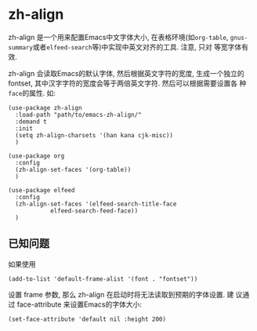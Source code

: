 # zh-align

zh-align 是一个用来配置Emacs中文字体大小, 在表格环境(如`org-table`,
`gnus-summary`或者`elfeed-search`等)中实现中英文对齐的工具. 注意, 只对
等宽字体有效.

zh-align 会读取Emacs的默认字体, 然后根据英文字符的宽度, 生成一个独立的
fontset, 其中汉字字符的宽度会等于两倍英文字符. 然后可以根据需要设置各
种`face`的属性. 如:

``` emacs-lisp
(use-package zh-align
  :load-path "path/to/emacs-zh-align/"
  :demand t
  :init
  (setq zh-align-charsets '(han kana cjk-misc))
  )

(use-package org
  :config
  (zh-align-set-faces '(org-table))
  )

(use-package elfeed
  :config
  (zh-align-set-faces '(elfeed-search-title-face
			elfeed-search-feed-face))
  )
```

## 已知问题

如果使用

``` emacs-lisp
(add-to-list 'default-frame-alist '(font . "fontset"))
```

设置 frame 参数, 那么 zh-align 在启动时将无法读取到预期的字体设置. 建
议通过 face-attribute 来设置Emacs的字体大小:

``` emacs-lisp
(set-face-attribute 'default nil :height 200)
```
